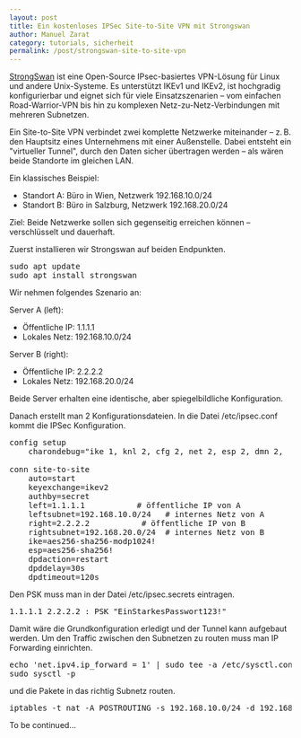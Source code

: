 ```yaml
---
layout: post
title: Ein kostenloses IPSec Site-to-Site VPN mit Strongswan
author: Manuel Zarat
category: tutorials, sicherheit
permalink: /post/strongswan-site-to-site-vpn
---
```


<a href="https://strongswan.org/" target="_blank">StrongSwan</a> ist eine Open-Source IPsec-basiertes VPN-Lösung für Linux und andere Unix-Systeme. Es unterstützt IKEv1 und IKEv2, ist hochgradig konfigurierbar und eignet sich für viele Einsatzszenarien – vom einfachen Road-Warrior-VPN bis hin zu komplexen Netz-zu-Netz-Verbindungen mit mehreren Subnetzen.

<!--excerpt_separator-->

Ein Site-to-Site VPN verbindet zwei komplette Netzwerke miteinander – z. B. den Hauptsitz eines Unternehmens mit einer Außenstelle. Dabei entsteht ein "virtueller Tunnel", durch den Daten sicher übertragen werden – als wären beide Standorte im gleichen LAN.

Ein klassisches Beispiel:

<ul>
<li>Standort A: Büro in Wien, Netzwerk 192.168.10.0/24</li>
<li>Standort B: Büro in Salzburg, Netzwerk 192.168.20.0/24</li>
</ul>

Ziel: Beide Netzwerke sollen sich gegenseitig erreichen können – verschlüsselt und dauerhaft.

Zuerst installieren wir Strongswan auf beiden Endpunkten.

<pre>
sudo apt update
sudo apt install strongswan
</pre>

Wir nehmen folgendes Szenario an:

Server A (left):
<ul>
<li>Öffentliche IP: 1.1.1.1</li>
<li>Lokales Netz: 192.168.10.0/24</li>
</ul>

Server B (right):
<ul>
<li>Öffentliche IP: 2.2.2.2</li>
<li>Lokales Netz: 192.168.20.0/24</li>
</ul>

Beide Server erhalten eine identische, aber spiegelbildliche Konfiguration.

Danach erstellt man 2 Konfigurationsdateien. In die Datei /etc/ipsec.conf kommt die IPSec Konfiguration.

<pre>
config setup
    charondebug="ike 1, knl 2, cfg 2, net 2, esp 2, dmn 2,  mgr 2"

conn site-to-site
    auto=start
    keyexchange=ikev2
    authby=secret
    left=1.1.1.1           # öffentliche IP von A
    leftsubnet=192.168.10.0/24   # internes Netz von A
    right=2.2.2.2           # öffentliche IP von B
    rightsubnet=192.168.20.0/24  # internes Netz von B
    ike=aes256-sha256-modp1024!
    esp=aes256-sha256!
    dpdaction=restart
    dpddelay=30s
    dpdtimeout=120s
</pre>

Den PSK muss man in der Datei /etc/ipsec.secrets eintragen.

<pre>1.1.1.1 2.2.2.2 : PSK "EinStarkesPasswort123!"</pre>

Damit wäre die Grundkonfiguration erledigt und der Tunnel kann aufgebaut werden. Um den Traffic zwischen den Subnetzen zu routen muss man IP Forwarding einrichten.

<pre>
echo 'net.ipv4.ip_forward = 1' | sudo tee -a /etc/sysctl.conf
sudo sysctl -p
</pre>

und die Pakete in das richtig Subnetz routen.

<pre>
iptables -t nat -A POSTROUTING -s 192.168.10.0/24 -d 192.168.20.0/24 -j ACCEPT
</pre>

To be continued...
